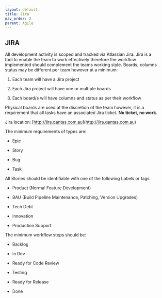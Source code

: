 ```yaml
---
layout: default
title: Jira
nav_order: 2
parent: Agile
---
```



JIRA
----


All development activity is scoped and tracked via Atlassian Jira. Jira
is a tool to enable the team to work effectively therefore the workflow
implemented should complement the teams working style. Boards, columns
status may be different per team however at a minimum:

1.  Each team will have a Jira project

2.  Each Jira project will have one or multiple boards

3.  Each board/s will have columns and status as per their workflow

Physical boards are used at the discretion of the team however, it is a
requirement that all tasks have an associated Jira ticket. **No ticket,
no work.**

Jira location:
[http://jira.qantas.com.au](http://jira.qantas.com.au)

The minimum requirements of types are:

-   Epic

-   Story

-   Bug

-   Task

All Stories should be identifiable with one of the following Labels or
tags.

-   Product (Normal Feature Development)

-   BAU (Build Pipeline Maintenance, Patching, Version Upgrades)

-   Tech Debt

-   Innovation

-   Production Support

The minimum workflow steps should be:

-   Backlog

-   In Dev

-   Ready for Code Review

-   Testing

-   Ready for Release

-   Done